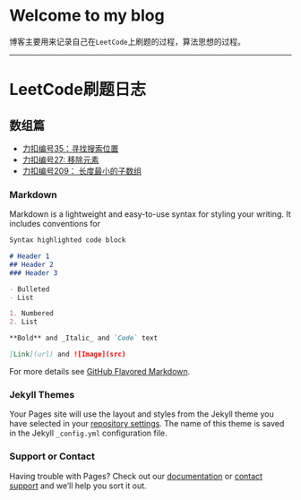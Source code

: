 # Welcome to my blog

博客主要用来记录自己在`LeetCode`上刷题的过程，算法思想的过程。

***

# LeetCode刷题日志

## 数组篇

* [力扣编号35：寻找搜索位置](https://mp.weixin.qq.com/s/Nd9ENyh16mxsat0WQpkqSw)
* [力扣编号27: 移除元素](https://mp.weixin.qq.com/s/Ee797oQOnan4CuxW5NwDuQ)
* [力扣编号209： 长度最小的子数组](https://mp.weixin.qq.com/s/sSJSJxa0mvS-uLsn0vA8lA)

### Markdown

Markdown is a lightweight and easy-to-use syntax for styling your writing. It includes conventions for

```markdown
Syntax highlighted code block

# Header 1
## Header 2
### Header 3

- Bulleted
- List

1. Numbered
2. List

**Bold** and _Italic_ and `Code` text

[Link](url) and ![Image](src)
```

For more details see [GitHub Flavored Markdown](https://guides.github.com/features/mastering-markdown/).

### Jekyll Themes

Your Pages site will use the layout and styles from the Jekyll theme you have selected in your [repository settings](https://github.com/Jachin0328/test/settings). The name of this theme is saved in the Jekyll `_config.yml` configuration file.

### Support or Contact

Having trouble with Pages? Check out our [documentation](https://docs.github.com/categories/github-pages-basics/) or [contact support](https://support.github.com/contact) and we’ll help you sort it out.
